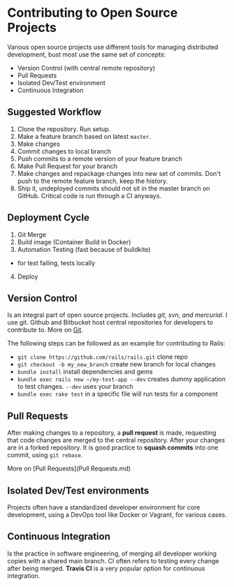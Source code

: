 # Contributing to Open Source Projects
Various open source projects use different tools for managing distributed development, bust most use the same set of concepts:

- Version Control (with central remote repository)
- Pull Requests
- Isolated Dev/Test environment
- Continuous Integration 

## Suggested Workflow
1. Clone the repository. Run setup.
2. Make a feature branch based on latest `master`.
3. Make changes
4. Commit changes to local branch
5. Push commits to a remote version of your feature branch
6. Make Pull Request for your branch
7. Make changes and repackage changes into new set of commits. Don't push to the remote feature branch, keep the history. 
8. Ship it, undeployed commits should not sit in the master branch on GitHub. Critical code is run through a CI anyways. 

## Deployment Cycle
1. Git Merge
2. Build image (Container Build in Docker)
3. Automation Testing (fast because of buildkite)
  - for test failing, tests locally
4. Deploy

## Version Control
Is an integral part of open source projects. Includes *git, svn, and mercurial*. I use git. Github and Bitbucket host central repositories for developers to contribute to. More on [Git](Git.md).

The following steps can be followed as an example for contributing to Rails:
- `git clone https://github.com/rails/rails.git` clone repo
- `git checkout -b my_new_branch` create new branch for local changes
- `bundle install` install dependencies and gems
- `bundle exec rails new ~/my-test-app --dev` creates dummy application to test changes. `--dev` uses your branch
- `bundle exec rake test` in a specific file will run tests for a component

## Pull Requests
After making changes to a repository, a **pull request** is made, requesting that code changes are merged to the central repository. After your changes are in a forked repository. It is good practice to **squash commits** into one commit, using `git rebase`.

More on [Pull Requests](Pull Requests.md)

## Isolated Dev/Test environments
Projects often have a standardized developer environment for core development, using a DevOps tool like Docker or Vagrant, for various cases.

## Continuous Integration
Is the practice in software engineering, of merging all developer working copies with a shared main branch. CI often refers to testing every change after being merged. **Travis CI** is a very popular option for continuous integration.
